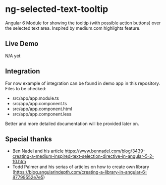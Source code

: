 # ng-selected-text-tooltip

Angular 6 Module for showing the tooltip (with possible action buttons) over the selected text area. Inspired by medium.com highlights feature.

## Live Demo
N/A yet

## Integration
For now example of integration can be found in demo app in this repository. 
Files to be checked:
- src/app/app.module.ts
- src/app/app.component.ts
- src/app/app.component.html
- src/app/app.component.less

Better and more detailed documentation will be provided later on.

## Special thanks
 - Ben Nadel and his article https://www.bennadel.com/blog/3439-creating-a-medium-inspired-text-selection-directive-in-angular-5-2-10.htm 
 - Todd Palmer and his serias of articles on how to create own library (https://blog.angularindepth.com/creating-a-library-in-angular-6-87799552e7e5)
